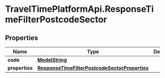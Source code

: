 # TravelTimePlatformApi.ResponseTimeFilterPostcodeSector

## Properties
Name | Type | Description | Notes
------------ | ------------- | ------------- | -------------
**code** | [**ModelString**](ModelString.md) |  | 
**properties** | [**ResponseTimeFilterPostcodeSectorProperties**](ResponseTimeFilterPostcodeSectorProperties.md) |  | 


